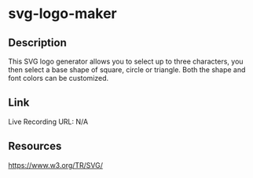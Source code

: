 # svg-logo-maker

## Description
This SVG logo generator allows you to select up to three characters, you then select a base shape of square, circle or triangle. Both the shape and font colors can be customized.

## Link 

Live Recording URL:  N/A

## Resources

https://www.w3.org/TR/SVG/
